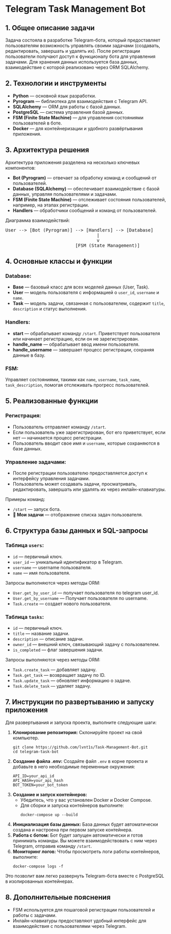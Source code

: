 <h1>Telegram Task Management Bot</h1>

<h2>1. Общее описание задачи</h2>
<p>Задача cостояла в разработке Telegram-бота, который предоставляет пользователям возможность управлять своими задачами (создавать, редактировать, завершать и удалять их). После регистрации пользователи получают доступ к функционалу бота для управления задачами. Для хранения данных используется база данных, взаимодействие с которой реализовано через ORM SQLAlchemy.</p>

<h2>2. Технологии и инструменты</h2>
<ul>
    <li><strong>Python</strong> — основной язык разработки.</li>
    <li><strong>Pyrogram</strong> — библиотека для взаимодействия с Telegram API.</li>
    <li><strong>SQLAlchemy</strong> — ORM для работы с базой данных.</li>
    <li><strong>PostgreSQL</strong> — система управления базой данных.</li>
    <li><strong>FSM (Finite State Machine)</strong> — для управления состояниями пользователей в боте.</li>
    <li><strong>Docker</strong> — для контейнеризации и удобного развёртывания приложения.</li>
</ul>

<h2>3. Архитектура решения</h2>
<p>Архитектура приложения разделена на несколько ключевых компонентов:</p>
<ul>
    <li><strong>Bot (Pyrogram)</strong> — отвечает за обработку команд и сообщений от пользователей.</li>
    <li><strong>Database (SQLAlchemy)</strong> — обеспечивает взаимодействие с базой данных, управляя пользователями и задачами.</li>
    <li><strong>FSM (Finite State Machine)</strong> — отслеживает состояния пользователей, например, на этапах регистрации.</li>
    <li><strong>Handlers</strong> — обработчики сообщений и команд от пользователей.</li>
</ul>
<p>Диаграмма взаимодействий:</p>
<pre>
User --> [Bot (Pyrogram)] --> [Handlers] --> [Database]
                                  |
                                  v
                          [FSM (State Management)]
</pre>

<h2>4. Основные классы и функции</h2>
<h3>Database:</h3>
<ul>
    <li><strong>Base</strong> — базовый класс для всех моделей данных (User, Task).</li>
    <li><strong>User</strong> — модель пользователя с информацией о <code>user_id</code>, <code>username</code> и <code>name</code>.</li>
    <li><strong>Task</strong> — модель задачи, связанная с пользователем, содержит <code>title</code>, <code>description</code> и статус выполнения.</li>
</ul>

<h3>Handlers:</h3>
<ul>
    <li><strong>start</strong> — обрабатывает команду <code>/start</code>. Приветствует пользователя или начинает регистрацию, если он не зарегистрирован.</li>
    <li><strong>handle_name</strong> — обрабатывает ввод имени пользователя.</li>
    <li><strong>handle_username</strong> — завершает процесс регистрации, сохраняя данные в базу.</li>
</ul>

<h3>FSM:</h3>
<p>Управляет состояниями, такими как <code>name</code>, <code>username</code>, <code>task_name</code>, <code>task_description</code>, помогая отслеживать прогресс пользователей.</p>

<h2>5. Реализованные функции</h2>
<h3>Регистрация:</h3>
<ul>
    <li>Пользователь отправляет команду <code>/start</code>.</li>
    <li>Если пользователь уже зарегистрирован, бот его приветствует, если нет — начинается процесс регистрации.</li>
    <li>Пользователь вводит свое имя и <code>username</code>, которые сохраняются в базе данных.</li>
</ul>

<h3>Управление задачами:</h3>
<ul>
    <li>После регистрации пользователю предоставляется доступ к интерфейсу управления задачами.</li>
    <li>Пользователь может создавать задачи, просматривать, редактировать, завершать или удалять их через инлайн-клавиатуры.</li>
</ul>
<p>Примеры команд:</p>
<ul>
    <li><code>/start</code> — запуск бота.</li>
    <li><strong>📝 Мои задачи</strong> — отображение списка задач пользователя.</li>
</ul>

<h2>6. Структура базы данных и SQL-запросы</h2>

<h3>Таблица <code>users</code>:</h3>
<ul>
    <li><code>id</code> — первичный ключ.</li>
    <li><code>user_id</code> — уникальный идентификатор в Telegram.</li>
    <li><code>username</code> — username пользователя.</li>
    <li><code>name</code> — имя пользователя.</li>
</ul>

<p>Запросы выполняются через методы ORM:</p>
<ul>
    <li><code>User.get_by_user_id</code> — получает пользователя по telegram user_id.</li>
    <li><code>User.get_by_username</code> — Получает пользователя по username.</li>
    <li><code>Task.create</code> — создает нового пользователя.</li>
</ul>

<h3>Таблица <code>tasks</code>:</h3>
<ul>
    <li><code>id</code> — первичный ключ.</li>
    <li><code>title</code> — название задачи.</li>
    <li><code>description</code> — описание задачи.</li>
    <li><code>owner_id</code> — внешний ключ, связывающий задачу с пользователем.</li>
    <li><code>is_completed</code> — флаг завершения задачи.</li>
</ul>

<p>Запросы выполняются через методы ORM:</p>
<ul>
    <li><code>Task.create_task</code> — добавляет задачу.</li>
    <li><code>Task.get_task</code> — возвращает задачу по ID.</li>
    <li><code>Task.update_task</code> — обновляет информацию о задаче.</li>
    <li><code>Task.delete_task</code> — удаляет задачу.</li>
</ul>

<h2>7. Инструкции по развертыванию и запуску приложения</h2>
<p>Для развертывания и запуска проекта, выполните следующие шаги:</p>

<ol>
    <li>
        <strong>Клонирование репозитория:</strong> Склонируйте проект на свой компьютер.
        <pre><code>git clone https://github.com/lvnt1s/Task-Management-Bot.git
cd telegram-task-bot</code></pre>
    </li>
    <li>
        <strong>Создание файла .env:</strong> Создайте файл <code>.env</code> в корне проекта и добавьте в него необходимые переменные окружения:
        <pre><code>API_ID=your_api_id
API_HASH=your_api_hash
BOT_TOKEN=your_bot_token</code></pre>
    </li>
    <li>
        <strong>Создание и запуск контейнеров:</strong>
        <ul>
            <li>Убедитесь, что у вас установлен Docker и Docker Compose.</li>
            <li>Для сборки и запуска контейнеров выполните:
                <pre><code>docker-compose up --build</code></pre>
            </li>
        </ul>
    </li>
    <li>
        <strong>Инициализация базы данных:</strong> База данных будет автоматически создана и настроена при первом запуске контейнера.
    </li>
    <li>
        <strong>Работа с ботом:</strong> Бот будет запущен автоматически и готов принимать команды. Вы можете взаимодействовать с ним через Telegram, отправив команду <code>/start</code>.
    </li>
    <li>
        <strong>Мониторинг логов:</strong> Чтобы просмотреть логи работы контейнеров, выполните:
        <pre><code>docker-compose logs -f</code></pre>
    </li>
</ol>

<p>Это позволит вам легко развернуть Telegram-бота вместе с PostgreSQL в изолированных контейнерах.</p>


<h2>8. Дополнительные пояснения</h2>
<ul>
    <li>FSM используется для пошаговой регистрации пользователей и работы с задачами.</li>
    <li>Инлайн-клавиатуры предоставляют удобный интерфейс для взаимодействия с пользователями через Telegram.</li>
</ul>
